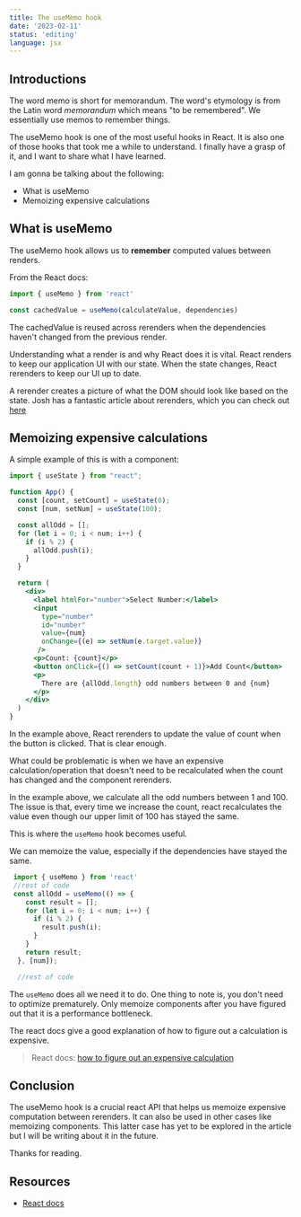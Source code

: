 ```yaml
---
title: The useMemo hook
date: '2023-02-11'
status: 'editing'
language: jsx
---
```


## Introductions

The word memo is short for memorandum. The word's etymology is from the Latin word _memorandum_ which means "to be remembered". We essentially use memos to remember things.

The useMemo hook is one of the most useful hooks in React. It is also one of those hooks that took me a while to understand. I finally have a grasp of it, and I want to share what I have learned.

I am gonna be talking about the following:
- What is useMemo
- Memoizing expensive calculations

## What is useMemo
The useMemo hook allows us to **remember** computed values between renders.

From the React docs:
```jsx
import { useMemo } from 'react'

const cachedValue = useMemo(calculateValue, dependencies)
```

The cachedValue is reused across rerenders when the dependencies haven't changed from the previous render.

Understanding what a render is and why React does it is vital.
React renders to keep our application UI with our state.
When the state changes, React rerenders to keep our UI up to date.

A rerender creates a picture of what the DOM should look like based on the state.
Josh has a fantastic article about rerenders, which you can check out [here](https://www.joshwcomeau.com/react/why-react-re-renders/)

## Memoizing expensive calculations
A simple example of this is with a component:

```jsx
import { useState } from "react";

function App() {
  const [count, setCount] = useState(0);
  const [num, setNum] = useState(100);

  const allOdd = [];
  for (let i = 0; i < num; i++) {
    if (i % 2) {
      allOdd.push(i);
    }
  }

  return (
    <div>
      <label htmlFor="number">Select Number:</label>
      <input
        type="number"
        id="number"
        value={num}
        onChange={(e) => setNum(e.target.value)}
       />
      <p>Count: {count}</p>
      <button onClick={() => setCount(count + 1)}>Add Count</button>
      <p>
        There are {allOdd.length} odd numbers between 0 and {num}
      </p>
    </div>
  )
}
```

In the example above, React rerenders to update the value of count when the button is clicked. That is clear enough.

What could be problematic is when we have an expensive calculation/operation that doesn't need to be recalculated when the count has changed and the component rerenders.

In the example above, we calculate all the odd numbers between 1 and 100. The issue is that, every time we increase the count, react recalculates the value even though our upper limit of 100 has stayed the same.

This is where the `useMemo` hook becomes useful.

We can memoize the value, especially if the dependencies have stayed the same.

```jsx
 import { useMemo } from 'react'
 //rest of code
 const allOdd = useMemo(() => {
    const result = [];
    for (let i = 0; i < num; i++) {
      if (i % 2) {
        result.push(i);
      }
    }
    return result;
  }, [num]);

  //rest of code
```

The `useMemo` does all we need it to do. One thing to note is, you don't need to optimize prematurely. Only memoize components after you have figured out that it is a performance bottleneck.

The react docs give a good explanation of how to figure out a calculation is expensive.
> React docs: [how to figure out an expensive calculation](https://react.dev/reference/react/useMemo#how-to-tell-if-a-calculation-is-expensive)

## Conclusion

The useMemo hook is a crucial react API that helps us memoize expensive computation between rerenders. It can also be used in other cases like memoizing components. This latter case has yet to be explored in the article but I will be writing about it in the future.

Thanks for reading.

## Resources
- [React docs](https://react.dev/reference/react/useMemo)
